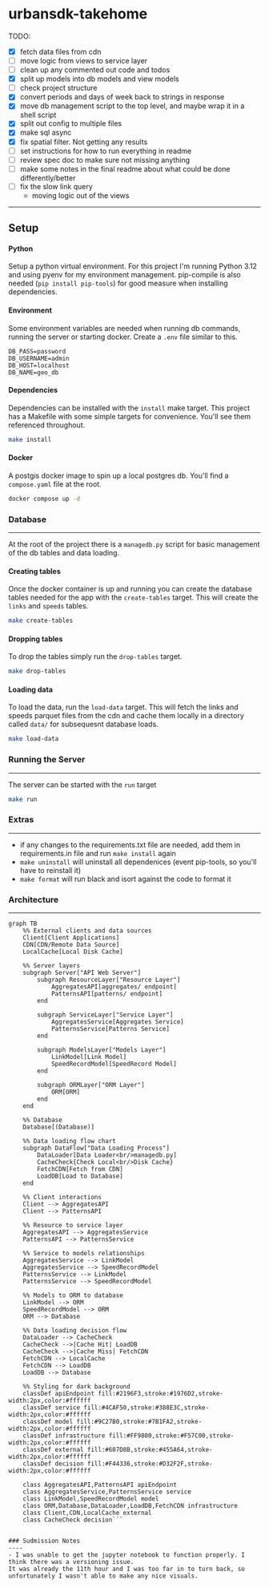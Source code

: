 # urbansdk-takehome

TODO:
- [x] fetch data files from cdn
- [ ] move logic from views to service layer
- [ ] clean up any commented out code and todos
- [x] split up models into db models and view models
- [ ] check project structure
- [x] convert periods and days of week back to strings in response
- [x] move db management script to the top level, and maybe wrap it in a shell script
- [x] split out config to multiple files
- [x] make sql async
- [x] fix spatial filter. Not getting any results
- [ ] set instructions for how to run everything in readme
- [ ] review spec doc to make sure not missing anything
- [ ] make some notes in the final readme about what could be done differently/better
- [ ] fix the slow link query
    - moving logic out of the views


-----------------

Setup
-----

#### Python
Setup a python virtual environment. For this project I'm running Python 3.12 and using pyenv for my environment management.
pip-compile is also needed (`pip install pip-tools`) for good measure when installing dependencies.

#### Environment
Some environment variables are needed when running db commands, running the server or starting docker. Create a `.env` file 
similar to this.
```dotenv
DB_PASS=password
DB_USERNAME=admin
DB_HOST=localhost
DB_NAME=geo_db
```

#### Dependencies
Dependencies can be installed with the `install` make target. This project has a Makefile with some simple
targets for convenience. You'll see them referenced throughout.
```bash
make install
```

#### Docker
A postgis docker image to spin up a local postgres db. You'll find a `compose.yaml`
file at the root.
```bash
docker compose up -d
```

### Database
----
At the root of the project there is a `managedb.py` script for basic management of the db tables and data loading.

#### Creating tables
Once the docker container is up and running you can create the database tables needed for the app with 
the `create-tables` target. This will create the `links` and `speeds` tables.
```bash
make create-tables
```

#### Dropping tables
To drop the tables simply run the `drop-tables` target.
```bash
make drop-tables
```

#### Loading data
To load the data, run the `load-data` target. This will fetch the links and speeds parquet files from the cdn
and cache them locally in a directory called `data/` for subsequesnt database loads.
```bash
make load-data
```

### Running the Server
----
The server can be started with the `run` target
```bash
make run
```

### Extras
----
- if any changes to the requirements.txt file are needed, add them in requirements.in file and run `make install` again
- `make uninstall` will uninstall all dependenices (event pip-tools, so you'll have to reinstall it)
- `make format` will run black and isort against the code to format it

### Architecture
----


```mermaid
graph TB
    %% External clients and data sources
    Client[Client Applications]
    CDN[CDN/Remote Data Source]
    LocalCache[Local Disk Cache]
    
    %% Server layers
    subgraph Server["API Web Server"]
        subgraph ResourceLayer["Resource Layer"]
            AggregatesAPI[aggregates/ endpoint]
            PatternsAPI[patterns/ endpoint]
        end
        
        subgraph ServiceLayer["Service Layer"]
            AggregatesService[Aggregates Service]
            PatternsService[Patterns Service]
        end
        
        subgraph ModelsLayer["Models Layer"]
            LinkModel[Link Model]
            SpeedRecordModel[SpeedRecord Model]
        end
        
        subgraph ORMLayer["ORM Layer"]
            ORM[ORM]
        end
    end
    
    %% Database
    Database[(Database)]
    
    %% Data loading flow chart
    subgraph DataFlow["Data Loading Process"]
        DataLoader[Data Loader<br/>managedb.py]
        CacheCheck{Check Local<br/>Disk Cache}
        FetchCDN[Fetch from CDN]
        LoadDB[Load to Database]
    end
    
    %% Client interactions
    Client --> AggregatesAPI
    Client --> PatternsAPI
    
    %% Resource to service layer
    AggregatesAPI --> AggregatesService
    PatternsAPI --> PatternsService
    
    %% Service to models relationships
    AggregatesService --> LinkModel
    AggregatesService --> SpeedRecordModel
    PatternsService --> LinkModel
    PatternsService --> SpeedRecordModel
    
    %% Models to ORM to database
    LinkModel --> ORM
    SpeedRecordModel --> ORM
    ORM --> Database
    
    %% Data loading decision flow
    DataLoader --> CacheCheck
    CacheCheck -->|Cache Hit| LoadDB
    CacheCheck -->|Cache Miss| FetchCDN
    FetchCDN --> LocalCache
    FetchCDN --> LoadDB
    LoadDB --> Database
    
    %% Styling for dark background
    classDef apiEndpoint fill:#2196F3,stroke:#1976D2,stroke-width:2px,color:#ffffff
    classDef service fill:#4CAF50,stroke:#388E3C,stroke-width:2px,color:#ffffff
    classDef model fill:#9C27B0,stroke:#7B1FA2,stroke-width:2px,color:#ffffff
    classDef infrastructure fill:#FF9800,stroke:#F57C00,stroke-width:2px,color:#ffffff
    classDef external fill:#607D8B,stroke:#455A64,stroke-width:2px,color:#ffffff
    classDef decision fill:#F44336,stroke:#D32F2F,stroke-width:2px,color:#ffffff
    
    class AggregatesAPI,PatternsAPI apiEndpoint
    class AggregatesService,PatternsService service
    class LinkModel,SpeedRecordModel model
    class ORM,Database,DataLoader,LoadDB,FetchCDN infrastructure
    class Client,CDN,LocalCache external
    class CacheCheck decision```


### Sudmission Notes
----
- I was unable to get the jupyter notebook to function properly. I think there was a versioning issue.
It was already the 11th hour and I was too far in to turn back, so unfortunately I wasn't able to make any nice visuals.

